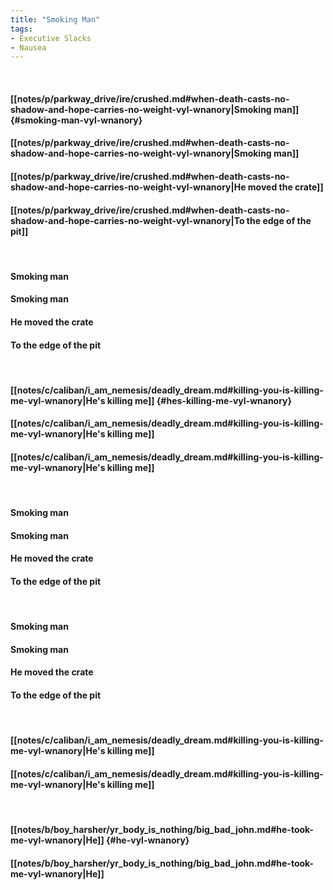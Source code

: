 ```yaml
---
title: "Smoking Man"
tags:
- Executive Slacks
- Nausea
---
```

&nbsp;
#### [[notes/p/parkway_drive/ire/crushed.md#when-death-casts-no-shadow-and-hope-carries-no-weight-vyl-wnanory|Smoking man]] {#smoking-man-vyl-wnanory}
#### [[notes/p/parkway_drive/ire/crushed.md#when-death-casts-no-shadow-and-hope-carries-no-weight-vyl-wnanory|Smoking man]]
#### [[notes/p/parkway_drive/ire/crushed.md#when-death-casts-no-shadow-and-hope-carries-no-weight-vyl-wnanory|He moved the crate]]
#### [[notes/p/parkway_drive/ire/crushed.md#when-death-casts-no-shadow-and-hope-carries-no-weight-vyl-wnanory|To the edge of the pit]]
&nbsp;
#### Smoking man
#### Smoking man
#### He moved the crate
#### To the edge of the pit
&nbsp;
#### [[notes/c/caliban/i_am_nemesis/deadly_dream.md#killing-you-is-killing-me-vyl-wnanory|He's killing me]] {#hes-killing-me-vyl-wnanory}
#### [[notes/c/caliban/i_am_nemesis/deadly_dream.md#killing-you-is-killing-me-vyl-wnanory|He's killing me]]
#### [[notes/c/caliban/i_am_nemesis/deadly_dream.md#killing-you-is-killing-me-vyl-wnanory|He's killing me]]
&nbsp;
#### Smoking man
#### Smoking man
#### He moved the crate
#### To the edge of the pit
&nbsp;
#### Smoking man
#### Smoking man
#### He moved the crate
#### To the edge of the pit
&nbsp;
#### [[notes/c/caliban/i_am_nemesis/deadly_dream.md#killing-you-is-killing-me-vyl-wnanory|He's killing me]]
#### [[notes/c/caliban/i_am_nemesis/deadly_dream.md#killing-you-is-killing-me-vyl-wnanory|He's killing me]]
&nbsp;
#### [[notes/b/boy_harsher/yr_body_is_nothing/big_bad_john.md#he-took-me-vyl-wnanory|He]] {#he-vyl-wnanory}
#### [[notes/b/boy_harsher/yr_body_is_nothing/big_bad_john.md#he-took-me-vyl-wnanory|He]]
